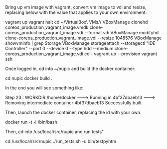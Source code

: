 Bring up vm image with vagrant, convert vm image to vdi and resize, replacing
<VM> below with the value that applies to your own environment:

  vagrant up
  vagrant halt
  cd ~/VirtualBox\ VMs/<VM>/
  VBoxManage clonehd coreos_production_vagrant_image.vmdk clone-coreos_production_vagrant_image.vdi --format vdi
  VBoxManage modifyhd clone-coreos_production_vagrant_image.vdi --resize 1048576
  VBoxManage showvminfo <VM> | grep Storage
  VBoxManage storageattach <VM> --storagectl "IDE Controller" --port 0 --device 0 --type hdd --medium clone-coreos_production_vagrant_image.vdi
  cd -
  vagrant up --provision
  vagrant ssh

Once logged in, cd into ~/nupic and build the docker container:

  cd nupic
  docker build .

In the end you will see something like:

  Step 23 : WORKDIR /home/docker
   ---> Running in 4bf37dbaeb13
   ---> <container id>
  Removing intermediate container 4bf37dbaeb13
  Successfully built <container id>

Then, launch the docker container, replacing the id with your own:

  docker run -t -i <container id> /bin/bash

Then, cd into /usr/local/src/nupic and run tests"

  cd /usr/local/src/nupic
  ./run_tests.sh -u
  bin/testpyhtm
